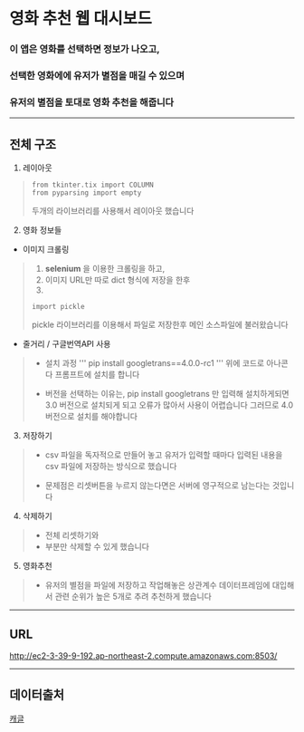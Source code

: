 # 영화 추천 웹 대시보드

### 이 앱은 영화를 선택하면 정보가 나오고,
### 선택한 영화에에 유저가 별점을 매길 수 있으며
### 유저의 별점을 토대로 영화 추천을 해줍니다
***
## 전체 구조

1. 레이아웃
>```
>from tkinter.tix import COLUMN
>from pyparsing import empty
>```
>두개의 라이브러리를 사용해서 레이아웃 했습니다

2. 영화 정보들

* 이미지 크롤링
>1. **selenium** 을 이용한 크롤링을 하고,
>2. 이미지 URL만 따로 dict 형식에 저장을 한후
>3. 
>```
>import pickle
>```
>pickle 라이브러리를 이용해서 파일로 저장한후
>메인 소스파일에 불러왔습니다

* 줄거리 / 구글번역API 사용
>* 설치 과정
>'''
>pip install googletrans==4.0.0-rc1
>'''
>위에 코드로 아나콘다 프롬프트에 설치를 합니다
>
>* 버전을 선택하는 이유는,
>pip install googletrans 만 입력해 설치하게되면 3.0 버전으로 설치되게 되고
>오류가 많아서 사용이 어렵습니다
>그러므로 4.0 버전으로 설치를 해야합니다

3. 저장하기 
>* csv 파일을 독자적으로 만들어 놓고
>유저가 입력할 때마다 입력된 내용을
>csv 파일에 저장하는 방식으로 했습니다
>
>* 문제점은 리셋버튼을 누르지 않는다면은
>서버에 영구적으로 남는다는 것입니다

4. 삭제하기
>* 전체 리셋하기와
>* 부분만 삭제할 수 있게 했습니다

5. 영화추천
>* 유저의 별점을 파일에 저장하고
>작업해놓은 상관계수 데이터프레임에 대입해서
>관련 순위가 높은 5개로 추려 추천하게 했습니다
***

## URL
http://ec2-3-39-9-192.ap-northeast-2.compute.amazonaws.com:8503/

***
## 데이터출처
[캐글](https://www.kaggle.com/)
